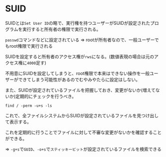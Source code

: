 # SUID

SUIDとは`Set User ID`の略で、実行権を持つユーザーがSUIDが設定されたプログラムを実行すると所有者の権限で実行される。

`passwd`コマンドなどに設定されている => rootが所有者なので、一般ユーザーでもroot権限で実行される

SUIDを設定すると所有者のアクセス権が`rws`になる。(数値表現の場合は元のアクセス権に`4000`足す)

不用意にSUIDを設定してしまうと、root権限で本来はできない操作を一般ユーザーができてしまう可能性があるのでむやみやたらに設定はしない。

また、SUIDが設定されているファイルを把握しておき、変更がないか(増えてないか)定期的にチェックを行うべき。

```
find / -perm -u+s -ls
```

これで、全ファイルシステムからSUIDが設定されているファイルを見つけ出して表示する。

これを定期的に行うことでファイルに対して不審な変更がないかを確認することができる。

=> `-g+s`で`GUID`、`-o+s`で`スティッキービット`が設定されているファイルを検索できる


